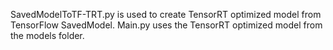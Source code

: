 SavedModelToTF-TRT.py is used to create TensorRT optimized model from TensorFlow SavedModel. Main.py uses the TensorRT optimized model from the models folder.